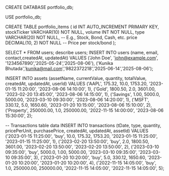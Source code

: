 CREATE DATABASE portfolio_db;

USE portfolio_db;

CREATE TABLE portfolio_items (
    id INT AUTO_INCREMENT PRIMARY KEY,
    stockTicker VARCHAR(10) NOT NULL,
    volume INT NOT NULL,
    type VARCHAR(20) NOT NULL,  -- E.g., Stock, Bond, Cash, etc.
    price DECIMAL(10, 2) NOT NULL  -- Price per stock/bond
);

SELECT * FROM users;
describe users;
INSERT INTO users (name, email, contact,createdAt, updatedAt) VALUES 
('John Doe', 'john@example.com', '1234567890','2025-05-24','2025-08-06'),
('Kunika Bhutada','kunika@mail.com','9822372218','2025-06-14','2025-08-06');

INSERT INTO assets (assetName, currentValue, quantity, totalValue, createdAt, updatedAt, userId) VALUES
('AAPL', 175.32, 10.0, 1753.20, '2023-01-15 11:20:00', '2023-08-06 14:10:00', 1),
('Gold', 1800.50, 2.0, 3601.00, '2023-02-20 13:45:00', '2023-08-06 14:15:00', 1),
('Savings', 1.00, 5000.0, 5000.00, '2023-03-10 09:30:00', '2023-08-06 14:20:00', 1),
('MSFT', 330.12, 5.0, 1650.60, '2023-01-20 10:15:00', '2023-08-06 15:10:00', 2),
('Property', 250000.00, 1.0, 250000.00, '2022-11-15 14:00:00', '2023-08-06 15:30:00', 2);

-- Transactions table data
INSERT INTO transactions (tDate, type, quantity, pricePerUnit, purchasePrice, createdAt, updatedAt, assetId) VALUES
('2023-01-15 11:25:00', 'buy', 10.0, 175.32, 1753.20, '2023-01-15 11:25:00', '2023-01-15 11:25:00', 1),
('2023-02-20 13:50:00', 'buy', 2.0, 1800.50, 3601.00, '2023-02-20 13:50:00', '2023-02-20 13:50:00', 2),
('2023-03-10 09:35:00', 'buy', 5000.0, 1.00, 5000.00, '2023-03-10 09:35:00', '2023-03-10 09:35:00', 3),
('2023-01-20 10:20:00', 'buy', 5.0, 330.12, 1650.60, '2023-01-20 10:20:00', '2023-01-20 10:20:00', 4),
('2022-11-15 14:05:00', 'buy', 1.0, 250000.00, 250000.00, '2022-11-15 14:05:00', '2022-11-15 14:05:00', 5);
